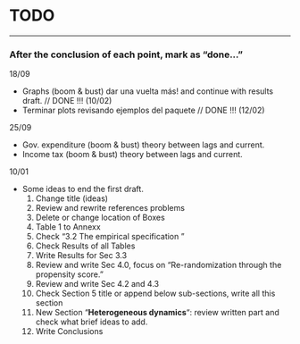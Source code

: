 # TODO

_________________________________________________________

### After the conclusion of each point, mark as “done...”



18/09

* Graphs (boom & bust) dar una vuelta más! and continue with results draft. // DONE !!! (10/02)
* Terminar plots revisando ejemplos del paquete // DONE !!! (12/02)

25/09

* Gov. expenditure (boom & bust) theory between lags and current.
* Income tax (boom & bust) theory between lags and current.

10/01

* Some ideas to end the first draft.
  1. Change title (ideas)
  2. Review and rewrite references problems
  3. Delete or change location of Boxes
  4. Table 1 to Annexx
  5. Check “3.2 The empirical specification ”
  6. Check Results of all Tables
  7. Write Results for Sec 3.3 
  8. Review and write Sec 4.0, focus on “Re-randomization through the propensity score.”
  9. Review and write Sec 4.2 and 4.3
  10. Check Section 5 title or append below sub-sections, write all this section
  11. New Section “**Heterogeneous dynamics**“: review written part and check what brief ideas to add.
  12. Write Conclusions 



